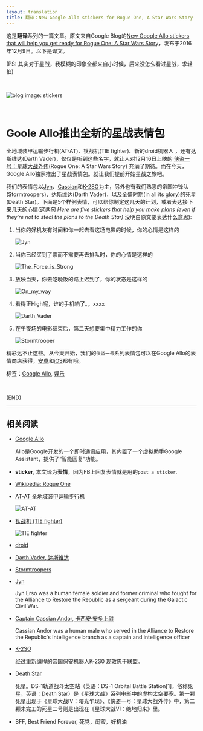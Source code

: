 ```yaml
---
layout: translation
title: 翻译：New Google Allo stickers for Rogue One, A Star Wars Story
---
```



这是**翻译**系列的一篇文章。原文来自Google Blog的[New Google Allo stickers that will help you get ready for Rogue One: A Star Wars Story](https://blog.google/products/allo/new-google-allo-stickers-will-help-you-get-ready-rogue-one-star-wars-story/)，发布于2016年12月9日。以下是译文。

(PS: 其实对于星战，我模糊的印象全都来自小时候，后来没怎么看过星战，求轻拍)

<br/>

![blog image: stickers](https://storage.googleapis.com/gweb-uniblog-publish-prod/images/Blog-Image-2880x1620_1.2e16d0ba.fill-1000x563.png)

<br/>

#   **Goole Allo推出全新的星战表情包**

全地域装甲运输步行机(AT-AT)、钛战机(TIE fighter)、新的droid机器人
，还有达斯维达(Darth Vader)，仅仅是听到这些名字，就让人对12月16日上映的 [侠盗一号：星球大战外传](http://www.starwars.com/films/rogue-one)(Rogue One: A Star Wars Story) 充满了期待。而在今天，Google Allo独家推出了星战表情包。就让我们提前开始星战之旅吧。

我们的表情包以[Jyn](http://www.starwars.com/databank/jyn-erso)、[Cassian](http://www.starwars.com/databank/captain-cassian-andor)和[K-2SO](http://www.starwars.com/databank/k-2so-kay-tuesso)为主，另外也有我们熟悉的帝国冲锋队(Stormtroopers)、达斯维达(Darth Vader)，以及全盛时期(in all its glory)的死星(Death Star)。下面是5个样例表情，可以帮你制定这几天的计划，或者表达接下来几天的心情(这两句 *Here are five stickers that help you make plans (even if they’re not to steal the plans to the Death Star)* 没明白原文要表达什么意思):

1.  当你的好机友有时间和你一起去看这场电影的时候，你的心情是这样的

	![Jyn](https://storage.googleapis.com/gweb-uniblog-publish-prod/original_images/Jyn_-_correct_file.gif)

2.  当你已经买到了票而不需要再去排队时，你的心情是这样的

	![The_Force_is_Strong](https://storage.googleapis.com/gweb-uniblog-publish-prod/original_images/The_Force_is_Strong.gif)

3.  放映当天，你去吃晚饭的路上迟到了，你的状态是这样的

	![On_my_way](https://storage.googleapis.com/gweb-uniblog-publish-prod/original_images/On_my_way.gif)

4.  看得正High呢，谁的手机响了。。xxxx

	![Darth_Vader](https://storage.googleapis.com/gweb-uniblog-publish-prod/original_images/Darth_Vader_-_correct_file.gif)

5.  在午夜场的电影结束后，第二天想要集中精力工作的你

	![Stormtrooper](https://storage.googleapis.com/gweb-uniblog-publish-prod/original_images/Stormtrooper.gif)

精彩远不止这些。从今天开始，我们的`侠盗一号`系列表情包可以在Google Allo的表情商店获得，[安卓](https://play.google.com/store/apps/details?id=com.google.android.apps.fireball&referrer=utm_source%3Dkeyword%26utm_campaign%3Drogueone)和[iOS](https://itunes.apple.com/app/apple-store/id1096801294?pt=9008&ct=keyword_rogueone_post&mt=8)都有哦。

标签：[Google Allo](https://blog.google/products/allo/), [娱乐](https://blog.google/topics/entertainment/)

<br/>

(END)

---

##  相关阅读

*   [Google Allo](https://zh.wikipedia.org/wiki/Google_Allo)

    Allo是Google开发的一个即时通讯应用，其内置了一个虚拟助手Google Assistant，提供了“智能回复”功能。

*   **sticker**, 本文译为**表情**，因为FB上回复表情就是用的`post a sticker`.

*   [Wikipedia: Rogue One](https://en.wikipedia.org/wiki/Rogue_One)

*   [AT-AT 全地域装甲运输步行机](https://zh.wikipedia.org/wiki/%E6%AD%A5%E8%A1%8C%E6%9C%BA_(%E6%98%9F%E7%90%83%E5%A4%A7%E6%88%98))

    ![AT-AT](https://upload.wikimedia.org/wikipedia/en/thumb/0/0f/All_Terrain_Armored_Transport_in_Star_Wars.JPG/350px-All_Terrain_Armored_Transport_in_Star_Wars.JPG)

*   [钛战机 (TIE fighter)](https://zh.wikipedia.org/wiki/%E9%92%9B%E6%88%98%E6%9C%BA)

    ![TIE fighter](https://upload.wikimedia.org/wikipedia/zh/d/d9/TIEfighter.jpg)

*   [droid](https://en.wikipedia.org/wiki/Droid_(robot))

*   [Darth Vader, 达斯维达](https://en.wikipedia.org/wiki/Darth_Vader)

*   [Stormtroopers](https://zh.wikipedia.org/wiki/%E5%B8%9D%E5%9C%8B%E9%A2%A8%E6%9A%B4%E5%85%B5)


*   [Jyn](starwars.wikia.com/wiki/Jyn_Erso)

    Jyn Erso was a human female soldier and former criminal who fought for the Alliance to Restore the Republic as a sergeant during the Galactic Civil War.

*   [Captain Cassian Andor, 卡西安·安多上尉](starwars.wikia.com/wiki/Cassian_Andor)

    Cassian Andor was a human male who served in the Alliance to Restore the Republic's Intelligence branch as a captain and intelligence officer

*   [K-2SO](starwars.wikia.com/wiki/K-2SO)

    经过重新编程的帝国保安机器人K-2S0 现效忠于联盟。

*   [Death Star](https://zh.wikipedia.org/wiki/%E6%AD%BB%E6%98%9F)

    死星。DS-1轨道战斗太空站（英语：DS-1 Orbital Battle Station[1]，俗称死星，英语：Death Star）是《星球大战》系列电影中的虚构太空要塞。第一颗死星出现于《星球大战IV：曙光乍现》、《侠盗一号：星球大战外传》中，第二颗未完工的死星二号则是出现在《星球大战VI：绝地归来》里。

*   BFF, Best Friend Forever, 死党，闺蜜，好机油

